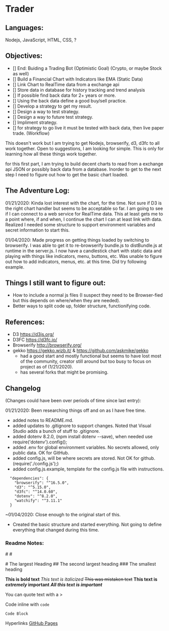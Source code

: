 ﻿# Trader

## Languages: 
Nodejs, JavaScript, HTML, CSS, ?

## Objectives:
- [] End: Buiding a Trading Bot (Optimistic Goal) (Crypto, or maybe Stock as well)
- [] Build a Financial Chart with Indicators like EMA (Static Data)
- [] Link Chart to RealTime data from a exchange api
- [] Store data in database for history tracking and trend analysis
- [] If possible find back data for 2+ years or more.
- [] Using the back data define a good buy/sell practice.
- [] Develop a strategy to get my result.
- [] Design a way to test strategy.
- [] Design a way to future test strategy.
- [] Impliment strategy.
- [] for strategy to go live it must be tested with back data, then live paper trade. (Workflow)

This doesn't work but I am trying to get Nodejs, browserify, d3, d3fc to all work together.
Open to suggestions, I am looking for simple.  This is only for learning how all these things work together.

for this first part, I am trying to build decent charts to read from a exchange api JSON or possibly back data from a database.
Inorder to get to the next step I need to figure out how to get the basic chart loaded.

## The Adventure Log:

01/21/2020: Kinda lost interest with the chart, for the time. 
Not sure if D3 is the right chart handler but seems to be acceptable so far.
I am going to see if I can connect to a web service for RealTime data.
This at least gets me to a point where, if and when, I continue the chart I can at least link with data.  
Realized I needed some structure to support environment variables and secret information to start this.

01/04/2020: Made progress on getting things loaded by switching to browserify.
I was able to get it to re-browserify bundle.js to distBundle.js at runtime in the server.js.
I now have a candlestick chart with static data and playing with things like indicators, menu, buttons, etc.
Was unable to figure out how to add indicators, menus, etc. at this time.  Did try following example.

## Things I still want to figure out:
* How to include a normal js files (I suspect they need to be Browser-fied but this depends on where/when they are needed).
* Better ways to split code up, folder structure, functionifying code.

## References:
* D3 https://d3js.org/ 
* D3FC https://d3fc.io/
* Browserify http://browserify.org/
* gekko https://gekko.wizb.it/ & https://github.com/askmike/gekko
	* had a good start and mostly functional but seems to have lost most of the community, creator still around but too busy to focus on project as of (1/21/2020).
	* has several forks that might be promising.  

## Changelog 
(Changes could have been over periods of time since last entry):

01/21/2020: Been researching things off and on as I have free time.
* added notes to README.md.
* added updates to .gitignore to support changes. Noted that Visual Studio adds a bunch of stuff to .gitignore.
* added dotenv 8.2.0, (npm install dotenv --save), when needed use require('dotenv').config();
* added .env for global environment variables.  No secrets allowed, only public data.  OK for GitHub.
* added config.js, will be where secrets are stored.  Not OK for github.  (require('./config.js');)
* added config.js.example, template for the config.js file with instructions.

```
  "dependencies": {
    "browserify": "^16.5.0",
    "d3": "^5.15.0",
    "d3fc": "^14.0.60",
    "dotenv": "^8.2.0",
    "watchify": "^3.11.1"
  }
```

~01/04/2020: Close enough to the original start of this.
* Created the basic structure and started everything.  Not going to define everything that changed during this time.


### Readme Notes:
&#35;  #

&#35; The largest Heading
&#35;&#35; The second largest heading
&#35;&#35;&#35; The smallest heading

**This is bold text**
*This text is italicized*
~~This was mistaken text~~
**This text is _extremely_ important**
***All this text is important***

You can quote text with a >

Code inline with `code`

```
Code Block
```

Hyperlinks [GitHub Pages](https://pages.github.com/)


